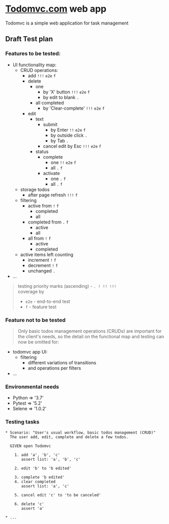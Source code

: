 [Todomvc.com](https://todomvc4tasj.herokuapp.com) web app
=========================================================
Todomvc is a simple web application for task management

Draft Test plan
---------------
### Features to be tested:
  * UI functionality map:
    - CRUD operations:
      - add                                  `!!!` `e2e` `f`
      - delete
        - one
          - by 'X' button                    `!!!` `e2e` `f`
          - by edit to blank                 `.`
        - all completed
          - by 'Clear-complete'              `!!!` `e2e` `f`
      - edit
        - text
          - submit
            - by Enter                       `!!`  `e2e` `f`
            - by outside click               `.`
            - by Tab                         `.`
          - cancel edit by Esc               `!!!` `e2e` `f`
        - status
          - complete
            - one                            `!!`  `e2e` `f`
            - all                            `.`         `f`
          - activate
            - one                            `.`         `f`
            - all                            `.`         `f`
    - storage todos
      - after page refresh                   `!!!`       `f`
    - filtering
      - active from                          `!`         `f`
        - completed
        - all
      - completed from                       `.`         `f`
        - active
        - all
      - all from                             `!`         `f`
        - active
        - completed
    - active items left counting
      - increment                            `!`         `f`
      - decrement                            `!`         `f`
      - unchanged                            `.`
  * ...
  > testing priority marks (ascending) - `. ! !! !!!`  
  > coverage by
  >  - `e2e` - end-to-end test 
  >  - `f` - feature test

### Feature not to be tested
  > Only basic todos management operations (CRUDs) are important
  > for the client's needs, so the detail on the functional map
  > and testing can now be omitted for:
  * todomvc app UI:
    - filtering
      - different variations of transitions
      - and operations per filters
  * ...

### Environmental needs
  * Python => '3.7'
  * Pytest => '5.2'
  * Selene => '1.0.2'

### Testing tasks
    * Scenario: "User's usual workflow, basic todos management (CRUD)"
      The user add, edit, complete and delete a few todos.

      GIVEN open Todomvc

        1. add 'a', 'b', 'c'
           assert list: 'a', 'b', 'c'

        2. edit 'b' to 'b edited'

        3. complete 'b edited'
        4. clear completed
           assert list: 'a', 'c'

        5. cancel edit 'c' to 'to be canceled'

        6. delete 'c'
           assert 'a'

    * ...
